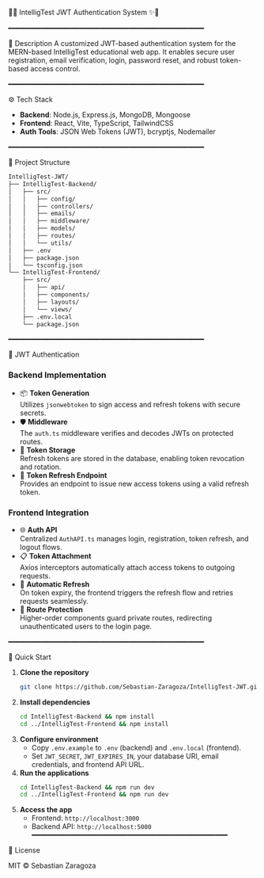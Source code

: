 🎉✨ IntelligTest JWT Authentication System ✨🎉

━━━━━━━━━━━━━━━━━━━━━━━━━━━━━━━━━━━━━━━━━━━━━━━

🔐 Description
A customized JWT-based authentication system for the MERN-based IntelligTest educational web app. It enables secure user registration, email verification, login, password reset, and robust token-based access control.

━━━━━━━━━━━━━━━━━━━━━━━━━━━━━━━━━━━━━━━━━━━━━━━

⚙️ Tech Stack

- **Backend**: Node.js, Express.js, MongoDB, Mongoose
- **Frontend**: React, Vite, TypeScript, TailwindCSS
- **Auth Tools**: JSON Web Tokens (JWT), bcryptjs, Nodemailer

━━━━━━━━━━━━━━━━━━━━━━━━━━━━━━━━━━━━━━━━━━━━━━━

📂 Project Structure

```bash
IntelligTest-JWT/
├── IntelligTest-Backend/
│   ├── src/
│   │   ├── config/
│   │   ├── controllers/
│   │   ├── emails/
│   │   ├── middleware/
│   │   ├── models/
│   │   ├── routes/
│   │   └── utils/
│   ├── .env
│   ├── package.json
│   └── tsconfig.json
└── IntelligTest-Frontend/
    ├── src/
    │   ├── api/
    │   ├── components/
    │   ├── layouts/
    │   └── views/
    ├── .env.local
    └── package.json
```

━━━━━━━━━━━━━━━━━━━━━━━━━━━━━━━━━━━━━━━━━━━━━━━

🔑 JWT Authentication

### Backend Implementation

- 📦 **Token Generation**  
  Utilizes `jsonwebtoken` to sign access and refresh tokens with secure secrets.
- 🛡️ **Middleware**  
  The `auth.ts` middleware verifies and decodes JWTs on protected routes.
- 💾 **Token Storage**  
  Refresh tokens are stored in the database, enabling token revocation and rotation.
- 🔄 **Token Refresh Endpoint**  
  Provides an endpoint to issue new access tokens using a valid refresh token.

### Frontend Integration

- 🌐 **Auth API**  
  Centralized `AuthAPI.ts` manages login, registration, token refresh, and logout flows.
- 📋 **Token Attachment**  
  Axios interceptors automatically attach access tokens to outgoing requests.
- 🔄 **Automatic Refresh**  
  On token expiry, the frontend triggers the refresh flow and retries requests seamlessly.
- 🚪 **Route Protection**  
  Higher-order components guard private routes, redirecting unauthenticated users to the login page.

━━━━━━━━━━━━━━━━━━━━━━━━━━━━━━━━━━━━━━━━━━━━━━━

🚀 Quick Start

1. **Clone the repository**  
   ```bash
   git clone https://github.com/Sebastian-Zaragoza/IntelligTest-JWT.git
   ```
2. **Install dependencies**  
   ```bash
   cd IntelligTest-Backend && npm install
   cd ../IntelligTest-Frontend && npm install
   ```
3. **Configure environment**  
   - Copy `.env.example` to `.env` (backend) and `.env.local` (frontend).  
   - Set `JWT_SECRET`, `JWT_EXPIRES_IN`, your database URI, email credentials, and frontend API URL.
4. **Run the applications**  
   ```bash
   cd IntelligTest-Backend && npm run dev
   cd ../IntelligTest-Frontend && npm run dev
   ```
5. **Access the app**  
   - Frontend: `http://localhost:3000`  
   - Backend API: `http://localhost:5000`
━━━━━━━━━━━━━━━━━━━━━━━━━━━━━━━━━━━━━━━━━━━━━━━

📄 License

MIT © Sebastian Zaragoza
